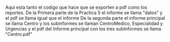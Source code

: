 Aqui esta tanto el codigo que hace que se exporten a pdf como los reportes.
De la Primera parte de la Practica 5 el informe se llama "datos" y el pdf se llama igual que el informe
De la segunda parte el informe principal se llama Centro y los subinformes se llaman CentroMedico, Especialidad y Urgencias y el pdf del Informe principal con los tres subInformes se llama "Centro.pdf"
